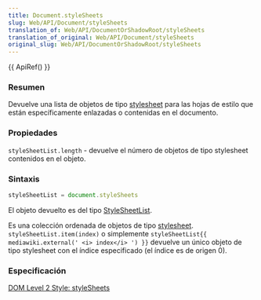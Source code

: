 ```yaml
---
title: Document.styleSheets
slug: Web/API/Document/styleSheets
translation_of: Web/API/DocumentOrShadowRoot/styleSheets
translation_of_original: Web/API/Document/styleSheets
original_slug: Web/API/DocumentOrShadowRoot/styleSheets
---
```

{{ ApiRef() }}

### Resumen

Devuelve una lista de objetos de tipo [stylesheet](/es/DOM/stylesheet) para las hojas de estilo que están específicamente enlazadas o contenidas en el documento.

### Propiedades

`styleSheetList.length` - devuelve el número de objetos de tipo stylesheet contenidos en el objeto.

### Sintaxis

```js
styleSheetList = document.styleSheets
```

El objeto devuelto es del tipo [StyleSheetList](http://www.w3.org/TR/DOM-Level-2-Style/stylesheets.html#StyleSheets-DocumentStyle-styleSheets).

Es una colección ordenada de objetos de tipo [stylesheet](/es/DOM/stylesheet). `styleSheetList.item(index)` o simplemente `styleSheetList{{ mediawiki.external('
 <i>
  index</i>
 ') }}` devuelve un único objeto de tipo stylesheet con el índice especificado (el índice es de origen 0).

### Especificación

[DOM Level 2 Style: styleSheets](http://www.w3.org/TR/DOM-Level-2-Style/stylesheets.html#StyleSheets-DocumentStyle-styleSheets)
